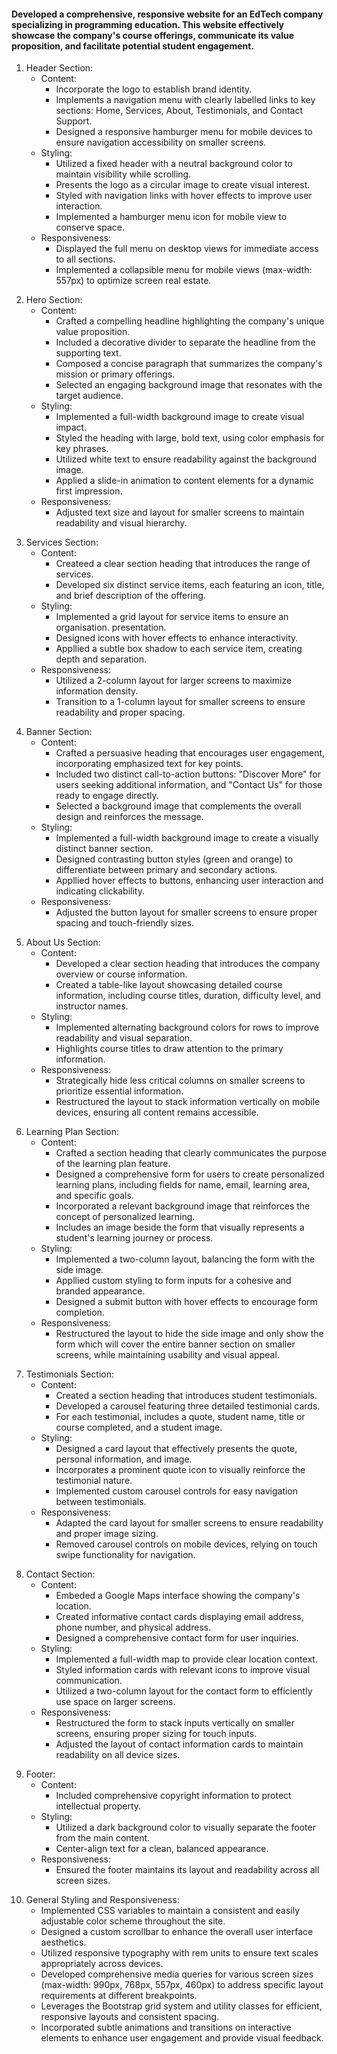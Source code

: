 <h4>Developed a comprehensive, responsive website for an EdTech company specializing in programming education. This website effectively showcase the company's course offerings, communicate its value proposition, and facilitate potential student engagement.</h4>


<p></p><ol> <p></p>

<p></p><li>Header Section:
<ul>
<li>Content:
<ul>
<li>Incorporate the logo to establish brand identity.
</li>
<li>Implements a navigation menu with clearly labelled links to key sections: Home, Services, About, Testimonials, and Contact Support.
</li>
<li>Designed a responsive hamburger menu for mobile devices to ensure navigation accessibility on smaller screens.</li>
</ul>
</li>
<li>Styling:
<ul>
<li>Utilized a fixed header with a neutral background color to maintain visibility while scrolling.
</li>
<li>Presents the logo as a circular image to create visual interest.</li>
<li>Styled with navigation links with hover effects to improve user interaction.
</li>
<li>Implemented a hamburger menu icon for mobile view to conserve space.</li>
</ul>
</li>
<li>Responsiveness: 
<ul>
<li>Displayed the full menu on desktop views for immediate access to all sections.
</li>
<li>Implemented a collapsible menu for mobile views (max-width: 557px) to optimize screen real estate.</li>
</ul>
</li>
</ul>
</li><p></p>

<p></p><li>Hero Section:
<ul>
<li>Content:
<ul>
<li>Crafted a compelling headline highlighting the company's unique value proposition.</li>
<li>Included a decorative divider to separate the headline from the supporting text.</li>
<li>Composed a concise paragraph that summarizes the company's mission or primary offerings.</li>
<li>Selected an engaging background image that resonates with the target audience.</li>
</ul>
</li>
<li>Styling:
<ul>
<li>Implemented a full-width background image to create visual impact.</li>
<li>Styled the heading with large, bold text, using color emphasis for key phrases.</li>
<li>Utilized white text to ensure readability against the background image.</li>
<li>Applied a slide-in animation to content elements for a dynamic first impression.</li>
</ul>
</li>
<li>Responsiveness:
<ul>
<li>Adjusted text size and layout for smaller screens to maintain readability and visual hierarchy.</li>
</ul>
</li>
</ul>
</li><p></p>

<p></p><li>Services Section:
<ul>
<li>Content:
<ul>
<li>Createed a clear section heading that introduces the range of services.</li>
<li>Developed six distinct service items, each featuring an icon, title, and brief description of the offering.</li>
</ul>
</li>
<li>Styling:
<ul>
<li>Implemented a grid layout for service items to ensure an organisation. presentation.</li>
<li>Designed icons with hover effects to enhance interactivity.</li>
<li>Appllied a subtle box shadow to each service item, creating depth and separation.</li>
</ul>
</li>
<li>Responsiveness:
<ul>
<li>Utilized a 2-column layout for larger screens to maximize information density.</li>
<li>Transition to a 1-column layout for smaller screens to ensure readability and proper spacing.</li>
</ul>
</li>
</ul>
</li><p></p>

<p></p><li>Banner Section: 
<ul>
<li>Content:
<ul>
<li>Crafted a persuasive heading that encourages user engagement, incorporating emphasized text for key points.</li>
<li>Included two distinct call-to-action buttons: "Discover More" for users seeking additional information, and "Contact Us" for those ready to engage directly.</li>
<li>Selected a background image that complements the overall design and reinforces the message.</li>
</ul>
</li>
<li>Styling:
<ul>
<li>Implemented a full-width background image to create a visually distinct banner section.</li>
<li>Designed contrasting button styles (green and orange) to differentiate between primary and secondary actions.</li>
<li>Appllied hover effects to buttons, enhancing user interaction and indicating clickability.</li>
</ul>
</li>
<li>Responsiveness:
<ul>
<li>Adjusted the button layout for smaller screens to ensure proper spacing and touch-friendly sizes.</li>
</ul>
</li>
</ul>
</li><p></p>

<p></p><li>About Us Section:
<ul>
<li>Content:
<ul>
<li>Developed a clear section heading that introduces the company overview or course information.</li>
<li>Created a table-like layout showcasing detailed course information, including course titles, duration, difficulty level, and instructor names.</li>
</ul>
</li>
<li>Styling:
<ul>
<li>Implemented alternating background colors for rows to improve readability and visual separation.</li>
<li>Highlights course titles to draw attention to the primary information.</li>
</ul>
</li>
<li>Responsiveness:
<ul>
<li>Strategically hide less critical columns on smaller screens to prioritize essential information.</li>
<li>Restructured the layout to stack information vertically on mobile devices, ensuring all content remains accessible.</li>
</ul>
</li>
</ul>
</li><p></p>

<p></p><li>Learning Plan Section:
<ul>
<li>Content:
<ul>
<li>Crafted a section heading that clearly communicates the purpose of the learning plan feature.</li>
<li>Designed a comprehensive form for users to create personalized learning plans, including fields for name, email, learning area, and specific goals.</li>
<li>Incorporated a relevant background image that reinforces the concept of personalized learning.
</li>
<li>Includes an image beside the form that visually represents a student's learning journey or process.</li>
</ul>
</li>
<li>Styling:
<ul>
<li>Implemented a two-column layout, balancing the form with the side image.</li>
<li>Appllied custom styling to form inputs for a cohesive and branded appearance.</li>
<li>Designed a submit button with hover effects to encourage form completion.</li>
</ul>
</li>
<li>Responsiveness:
<ul>
<li>Restructured the layout to hide the side image and only show the form which will cover the entire banner section on smaller screens, while maintaining usability and visual appeal.
</li>
</ul>
</li>
</ul>
</li><p></p>

<p></p><li>Testimonials Section:
<ul>
<li>Content:
<ul>
<li>Created a section heading that introduces student testimonials.</li>
<li>Developed a carousel featuring three detailed testimonial cards.</li>
<li>For each testimonial, includes a quote, student name, title or course completed, and a student image.</li>
</ul>
</li>
<li>Styling:
<ul>
<li>Designed a card layout that effectively presents the quote, personal information, and image.</li>
<li>Incorporates a prominent quote icon to visually reinforce the testimonial nature.</li>
<li>Implemented custom carousel controls for easy navigation between testimonials.</li>
</ul>
</li>
<li>Responsiveness:
<ul>
<li>Adapted the card layout for smaller screens to ensure readability and proper image sizing.</li>
<li>Removed carousel controls on mobile devices, relying on touch swipe functionality for navigation.</li>
</ul>
</li>
</ul>
</li><p></p>

<p></p><li>Contact Section:
<ul>
<li>Content:
<ul>
<li>Embeded a Google Maps interface showing the company's location.</li>
<li>Created informative contact cards displaying email address, phone number, and physical address.</li>
<li>Designed a comprehensive contact form for user inquiries.</li>
</ul>
</li>
<li>Styling:
<ul>
<li>Implemented a full-width map to provide clear location context.</li>
<li>Styled information cards with relevant icons to improve visual communication.</li>
<li>Utilized a two-column layout for the contact form to efficiently use space on larger screens.</li>
</ul>
</li>
<li>Responsiveness:
<ul>
<li>Restructured the form to stack inputs vertically on smaller screens, ensuring proper sizing for touch inputs.</li>
<li>Adjusted the layout of contact information cards to maintain readability on all device sizes.</li>
</ul>
</li>
</ul>
</li><p></p>

<p></p><li>Footer:
<ul>
<li>Content:
<ul>
<li>Included comprehensive copyright information to protect intellectual property.</li>
</ul>
</li>
<li>Styling:
<ul>
<li>Utilized a dark background color to visually separate the footer from the main content.</li>
<li>Center-align text for a clean, balanced appearance.</li>
</ul>
</li>
<li>Responsiveness:
<ul>
<li>Ensured the footer maintains its layout and readability across all screen sizes.</li>
</ul>
</li>
</ul>
</li><p></p>

<p></p><li>General Styling and Responsiveness:
<ul>
<li>Implemented CSS variables to maintain a consistent and easily adjustable color scheme throughout the site.</li>
<li>Designed a custom scrollbar to enhance the overall user interface aesthetics.</li>
<li>Utilized responsive typography with rem units to ensure text scales appropriately across devices.</li>
<li>Developed comprehensive media queries for various screen sizes (max-width: 990px, 768px, 557px, 460px) to address specific layout requirements at different breakpoints.</li>
<li>Leverages the Bootstrap grid system and utility classes for efficient, responsive layouts and consistent spacing.</li>
<li>Incorporated subtle animations and transitions on interactive elements to enhance user engagement and provide visual feedback.</li>
</ul>
</li><p></p>
</ol>
